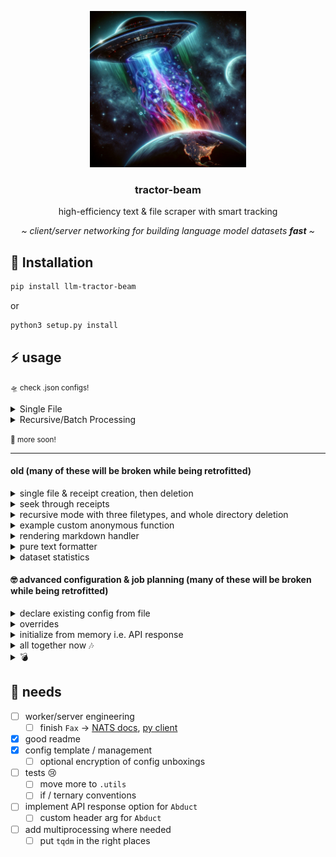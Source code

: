 <center>
<p align="center">
   <img height="250" width="250" src="./tractor_beam.png">
   <br>
   <h3 align="center">tractor-beam</h3>
   <p align="center">high-efficiency text & file scraper with smart tracking</p>
   <p align="center"><i>~ client/server networking for building language model datasets <b>fast</b> ~</i></p>
</p>

</center>

## 💾 Installation

``` bash
pip install llm-tractor-beam
```
or 
``` bash
python3 setup.py install
```

## ⚡️ usage

<small>🛸 check .json configs!</small>

<details><summary>Single File</summary>

```python
from tractor_beam import tractor_beam
auto = tractor_beam.tractor_beam('./config.json')
run = auto.go()
print(run)
auto.destroy('example')
```
```shell
🌊 SUCCESS: config set from - ./example.json
ℹ️ INFO: config saved to - /Users/dylanmoore/VSCode/LLM/tractor-beam.git/example
🌊 SUCCESS: unboxed! 🛸📦 - /Users/dylanmoore/VSCode/LLM/tractor-beam.git/example 
☕️ WAIT: tractor beaming with "example"
ℹ️ INFO: Abduct initialized
ℹ️ INFO: Records initialized
ℹ️ INFO: Focus initialized
ℹ️ INFO: written - /Users/dylanmoore/VSCode/LLM/tractor-beam.git/example/fomchistorical2017.htm
[{'file': 'https://www.federalreserve.gov/monetarypolicy/fomchistorical2017.htm', 'path': '/Users/dylanmoore/VSCode/LLM/tractor-beam.git/example/fomchistorical2017.htm'}]
☕️ WAIT: setting header with `.keys()`
🌊 SUCCESS: headers detected as ['file', 'path'] from `.keys()`
ℹ️ INFO: created /Users/dylanmoore/VSCode/LLM/tractor-beam.git/example/receipts.csv
ℹ️ INFO: timestamped - 2023-09-05 06:36:57.003699
🌊 SUCCESS: 1 written to /Users/dylanmoore/VSCode/LLM/tractor-beam.git/example/receipts.csv
ℹ️ INFO: written - /Users/dylanmoore/VSCode/LLM/tractor-beam.git/example/fomchistorical2017_cleaned.txt
🌊 SUCCESS: 🛸 done
{'config': <tractor_beam.config.Config object at 0x10fde00d0>, 'copier': <tractor_beam.copier.Abduct object at 0x10e588d50>, 'receipts': <tractor_beam.receipts.Records object at 0x10fddb0d0>, 'janitor': <tractor_beam.janitor.Focus object at 0x106c6af90>, 'data': [{'file': 'https://www.federalreserve.gov/monetarypolicy/fomchistorical2017.htm', 'path': '/Users/dylanmoore/VSCode/LLM/tractor-beam.git/example/fomchistorical2017.htm', 'ts': datetime.datetime(2023, 9, 5, 6, 36, 57, 3699)}], 'status': 'complete'}
🚨 WARN: example destroyed
```

</details>

<details>
<summary>Recursive/Batch Processing</summary>


```python
from tractor_beam import tractor_beam
auto = tractor_beam.tractor_beam('./recurse.example.json')
run = auto.go()
print(run)
auto.destroy('recurse_example')
```
```shell
🌊 SUCCESS: config set from - ./recurse.example.json
ℹ️ INFO: config saved to - /Users/dylanmoore/VSCode/LLM/tractor-beam.git/recurse_example
🌊 SUCCESS: unboxed! 🛸📦 - /Users/dylanmoore/VSCode/LLM/tractor-beam.git/recurse_example 
☕️ WAIT: tractor beaming with "recurse_example"
ℹ️ INFO: Abduct initialized
ℹ️ INFO: Records initialized
ℹ️ INFO: Focus initialized
☕️ WAIT: processing https://www.federalreserve.gov/monetarypolicy/fomchistorical2017.htm
100%|██████████| 326/326 [00:00<00:00, 196344.50it/s]
ℹ️ INFO: found - https://www.federalreserve.gov/monetarypolicy/beigebook/files/Beigebook_20170118.pdf
ℹ️ INFO: found - https://www.federalreserve.gov/monetarypolicy/files/FOMC20170201tealbooka20170123.pdf
ℹ️ INFO: found - https://www.federalreserve.gov/monetarypolicy/files/FOMC20170201tealbookb20170126.pdf
ℹ️ INFO: found - https://www.federalreserve.gov/monetarypolicy/files/FOMC20170201Agenda.pdf
ℹ️ INFO: found - https://www.federalreserve.gov/monetarypolicy/files/FOMC_LongerRunGoals_201701.pdf
...
ℹ️ INFO: found - https://www.federalreserve.gov/monetarypolicy/files/FOMC20170503tealbookb20170427.pdf
ℹ️ INFO: found - https://www.federalreserve.gov/monetarypolicy/files/FOMC20170503Agenda.pdf
ℹ️ INFO: found - https://www.federalreserve.gov/monetarypolicy/files/fomcminutes20170503.pdf
ℹ️ INFO: found - https://www.federalreserve.gov/monetarypolicy/files/FOMC20170503meeting.pdf
ℹ️ INFO: found - https://www.federalreserve.gov/monetarypolicy/files/FOMC20170503material.pdf
ℹ️ INFO: found - https://www.federalreserve.gov/monetarypolicy/files/BeigeBook_20170531.pdf
...
ℹ️ INFO: timestamped - 2023-09-05 06:41:52.462400
ℹ️ INFO: timestamped - 2023-09-05 06:41:52.462402
🌊 SUCCESS: 65 written to /Users/dylanmoore/VSCode/LLM/tractor-beam.git/recurse_example/receipts.csv
ℹ️ INFO: written - /Users/dylanmoore/VSCode/LLM/tractor-beam.git/recurse_example/Beigebook_20170118_cleaned.txt
Output is truncated. View as a scrollable element or open in a text editor. Adjust cell output settings...

ℹ️ INFO: written - /Users/dylanmoore/VSCode/LLM/tractor-beam.git/recurse_example/FOMC20170201tealbooka20170123_cleaned.txt
ℹ️ INFO: written - /Users/dylanmoore/VSCode/LLM/tractor-beam.git/recurse_example/FOMC20170201tealbookb20170126_cleaned.txt
ℹ️ INFO: written - /Users/dylanmoore/VSCode/LLM/tractor-beam.git/recurse_example/FOMC20170201Agenda_cleaned.txt
ℹ️ INFO: written - /Users/dylanmoore/VSCode/LLM/tractor-beam.git/recurse_example/FOMC_LongerRunGoals_201701_cleaned.txt
ℹ️ INFO: written - /Users/dylanmoore/VSCode/LLM/tractor-beam.git/recurse_example/fomcminutes20170201_cleaned.txt
ℹ️ INFO: written - /Users/dylanmoore/VSCode/LLM/tractor-beam.git/recurse_example/FOMC20170201meeting_cleaned.txt
...
ℹ️ INFO: written - /Users/dylanmoore/VSCode/LLM/tractor-beam.git/recurse_example/FOMC20170503tealbooka20170421_cleaned.txt
ℹ️ INFO: written - /Users/dylanmoore/VSCode/LLM/tractor-beam.git/recurse_example/FOMC20170503tealbookb20170427_cleaned.txt
ℹ️ INFO: written - /Users/dylanmoore/VSCode/LLM/tractor-beam.git/recurse_example/FOMC20170503Agenda_cleaned.txt
ℹ️ INFO: written - /Users/dylanmoore/VSCode/LLM/tractor-beam.git/recurse_example/fomcminutes20170503_cleaned.txt
ℹ️ INFO: written - /Users/dylanmoore/VSCode/LLM/tractor-beam.git/recurse_example/FOMC20170503meeting_cleaned.txt
ℹ️ INFO: written - /Users/dylanmoore/VSCode/LLM/tractor-beam.git/recurse_example/FOMC20170503material_cleaned.txt
ℹ️ INFO: written - /Users/dylanmoore/VSCode/LLM/tractor-beam.git/recurse_example/BeigeBook_20170531_cleaned.txt
ℹ️ INFO: written - /Users/dylanmoore/VSCode/LLM/tractor-beam.git/recurse_example/FOMC20170614tealbooka20170605_cleaned.txt
...
ℹ️ INFO: written - /Users/dylanmoore/VSCode/LLM/tractor-beam.git/recurse_example/FOMC20171213material_cleaned.txt
🌊 SUCCESS: 🛸 done
{'config': <tractor_beam.config.Config object at 0x105301a10>, 'copier': <tractor_beam.copier.Abduct object at 0x1041c3390>, 'receipts': <tractor_beam.receipts.Records object at 0x106792690>, 'janitor': <tractor_beam.janitor.Focus object at 0x106792c90>, 'data': [{'file': 'https://www.federalreserve.gov/monetarypolicy/beigebook/files/Beigebook_20170118.pdf'...
🚨 WARN: recurse_example destroyed
```

</details>


<small>🚧 more soon!</small>

-----

#### old (many of these will be broken while being retrofitted)

<details>
<summary>single file & receipt creation, then deletion</summary>
<br>

```python
from tractor_beam.copier import Abduct
from tractor_beam.receipts import Records
data = []
copy = Abduct(url='https://www.federalreserve.gov/monetarypolicy/fomchistorical2017.htm')
if copy.download('./fed.txt'):
    data.append({"file":copy.url, "path":f'{copy.path}'})
receipts = Records(path='./fed.csv', data=data)
receipts.create(True)
receipts.write(False)
copy.destroy(confirm=copy.path.split('/')[-1])
receipts.destroy(confirm=receipts.path.split('/')[-1])
```
```shell
ℹ️ INFO: written - ./fed.txt
☕️ WAIT: no header set - attempting `.keys()`
🌊 SUCCESS: headers detected as ['file', 'path'] from `.keys()`
ℹ️ INFO: [file, path, ts] header used
ℹ️ INFO: created ./fed.csv
ℹ️ INFO: timestamped - 2023-08-31 17:07:19.544208
🌊 SUCCESS: 1 written to ./fed.csv
🚨 WARN: fed.txt destroyed from ./fed.txt
🚨 WARN: fed.csv destroyed from ./fed.csv
```

</details>

<details>
<summary>seek through receipts</summary>

```python
integer = receipts.seek(line=0)
string = receipts.seek(line='monetarypolicy')
by_date = receipts.seek(line='2023-08-31')
print(integer)
print(string)
print(by_date)
```
```shell
ℹ️ INFO: found monetarypolicy in data
ℹ️ INFO: found 2023-08-31 in data
{'file': 'https://www.federalreserve.gov/monetarypolicy/fomchistorical2017.htm', 'path': './fed.txt', 'ts': '2023-08-31 19:57:02.593086'}
[{'file': 'https://www.federalreserve.gov/monetarypolicy/fomchistorical2017.htm', 'path': './fed.txt', 'ts': '2023-08-31 19:57:02.593086'}]
[{'file': 'https://www.federalreserve.gov/monetarypolicy/fomchistorical2017.htm', 'path': './fed.txt', 'ts': '2023-08-31 19:57:02.593086'}]
```

</details>

<details>
<summary>recursive mode with three filetypes, and whole directory deletion</summary>

```python
from tractor_beam.copier import Abduct
from tractor_beam.receipts import Records

copy = Abduct(url='https://www.federalreserve.gov/monetarypolicy/fomchistorical2017.htm', recurse=True)
data=[]
files = copy.download('./fed', types=['csv','xml','pdf'])[0]
for file in files:
    data.append({"file":file, "path":f'{copy.path}/{file.split("/")[-1]}'})
receipts = Records('./fed.csv', data=data)
receipts.create(False)
receipts.write(False)
copy.destroy(confirm=copy.path.split('/')[-1])
receipts.destroy(confirm=receipts.path.split('/')[-1])
```
```shell
☕️ WAIT: processing https://www.federalreserve.gov/monetarypolicy/fomchistorical2017.htm
100%|██████████| 326/326 [00:00<00:00, 154066.83it/s]
ℹ️ INFO: found - https://www.federalreserve.gov/monetarypolicy/beigebook/files/Beigebook_20170118.pdf
ℹ️ INFO: found - https://www.federalreserve.gov/monetarypolicy/files/FOMC20170201tealbooka20170123.pdf
ℹ️ INFO: found - https://www.federalreserve.gov/monetarypolicy/files/FOMC20170201tealbookb20170126.pdf
...
ℹ️ INFO: found - https://www.federalreserve.gov/monetarypolicy/files/FOMC20171213SEPcompilation.pdf
ℹ️ INFO: found - https://www.federalreserve.gov/monetarypolicy/files/FOMC20171213SEPkey.pdf
ℹ️ INFO: found - https://www.federalreserve.gov/monetarypolicy/files/FOMC20171213meeting.pdf
ℹ️ INFO: found - https://www.federalreserve.gov/monetarypolicy/files/FOMC20171213material.pdf

Output is truncated. View as a scrollable element or open in a text editor. Adjust cell output settings...

ℹ️ INFO: written - ./fed/Beigebook_20170118.pdf
ℹ️ INFO: written - ./fed/FOMC20170201tealbooka20170123.pdf
ℹ️ INFO: written - ./fed/FOMC20170201tealbookb20170126.pdf
ℹ️ INFO: written - ./fed/FOMC20170201Agenda.pdf
ℹ️ INFO: written - ./fed/FOMC_LongerRunGoals_201701.pdf
ℹ️ INFO: written - ./fed/fomcminutes20170201.pdf
ℹ️ INFO: written - ./fed/FOMC20170201meeting.pdf
ℹ️ INFO: written - ./fed/FOMC20170201material.pdf
ℹ️ INFO: written - ./fed/Beigebook_20170301.pdf
ℹ️ INFO: written - ./fed/FOMC20170315tealbooka20170303.pdf
ℹ️ INFO: written - ./fed/FOMC20170315tealbookb20170309.pdf
ℹ️ INFO: written - ./fed/FOMC20170315Agenda.pdf
...
ℹ️ INFO: timestamped - 2023-08-31 16:40:37.573578
🌊 SUCCESS: 65 written to ./fed.csv
🚨 WARN: 65 destroyed from ./fed
🚨 WARN: fed.csv destroyed from ./fed.csv
```

</details>

<details>
<summary>example custom anonymous function</summary>

```python
from tractor_beam.supplies import Custom
data = 'linkbase:hello there'
SECSifter = Custom(copy=data)

SECSifter.sift = lambda _: '' if _.startswith('linkbase:') else _

sifted = SECSifter.sift(data)
print(sifted)
```
```shell
```

</details>

<details>
<summary>rendering markdown handler</summary>

```python
data = '<html>hello there</html>'
from tractor_beam.supplies import Strip
clean = Strip(copy=data).sanitize()
print(clean)
xml = '<TITLE>hello there</TITLE>'
clean = Strip(copy=xml).sanitize(xml=True)
print(clean)
```
```shell
hello there
TITLE: hello there
```

</details>

<details>
<summary>pure text formatter</summary>

```python
from tractor_beam.janitor import Focus
worker = Focus(path='./fed.txt', o='./fed_processed.txt')
worker.process()
worker.destroy(confirm=worker.o.split('/')[-1])
```
```shell
ℹ️ INFO: written - ./fed_processed.txt
🚨 WARN: fed_processed.txt destroyed from ./fed_processed.txt
```

</details>

<details>
<summary>dataset statistics</summary>

```python
from tractor_beam.teacher import SP

copy = './fed.txt'
save='./plot.png'

p = SP(copy, save)
p.generate(show=True)
p.destroy(confirm=p.save.split('/')[-1])
```
![SP](plot.png)
```shell
🚨 WARN: plot.png destroyed from ./plot.png
```

</details>

#### 🤓 advanced configuration & job planning (many of these will be broken while being retrofitted)

<details><summary>declare existing config from file</summary>

```python
from tractor_beam.config import Config
example = Config("./config.json")
```
##### put it in memory
```python
conf = example.use()
_l = lambda _: list(_)
print(_l(conf.keys()))
print(conf["settings"]["name"])
```
##### change a value & save
```python
conf["settings"]["name"] = 'example'
example.save()
```
##### remove from memory
```python
c, conf = (None, None)
```
##### load from f/s again
```python
c = Config("./config.json")
conf = c.use()
role, name = conf['role'], conf['settings']['name']
```
##### see that the value has changed
```python
print(f'{role}: {name}')
```
```shell
🌊 SUCCESS: config loaded from - ./config.json
['role', 'settings']
fin-tractor_beam
🌊 SUCCESS: config saved to - ./config.json (overwrite)
🌊 SUCCESS: config loaded from - ./config.json
server: example
```

</details>

<details><summary>overrides</summary>

```python
example.unbox(True)
example.unbox()
example.destroy()
```
```shell
🌊 SUCCESS: unboxed! 🛸📦 - /Users/dylanmoore/VSCode/LLM/tractor-beam.git/example 
☠️ FATAL: exists - /Users/dylanmoore/VSCode/LLM/tractor-beam.git/example
🚨 WARN: example destroyed
```

</details>

<details><summary>initialize from memory i.e. API response</summary>

```python
fin_conf = {
    "role": "server",
    "settings": {
        "name": "fin-tractor_beam",
        "proj_dir": "/Users/dylanmoore/VSCode/LLM/tractor-beam.git/",
        "jobs": [
            {
                "url": "https://www.federalreserve.gov/monetarypolicy/fomchistorical2017.htm",
                "types": [],
                "janitor": 0,
                "custom": [
                    {
                        "func": ""
                        , "types": [""]
                    }
                ]
            }
        ]
    }
}
direct_load = Config(fin_conf)
direct_load.use()
direct_load.destroy('fin-tractor_beam')
```
```shell
🌊 SUCCESS: unboxed! 🛸📦 using - /Users/dylanmoore/VSCode/LLM/tractor-beam.git/fin-tractor_beam 
🌊 SUCCESS: config loaded from - /Users/dylanmoore/VSCode/LLM/tractor-beam.git/fin-tractor_beam/config.json
🚨 WARN: fin-tractor_beam destroyed
```
</details>

<details><summary>all together now 🎶</summary>

```python
# all together now 🎶
from tractor_beam.copier import Abduct
from tractor_beam.receipts import Records
from tractor_beam.config import Config
from tractor_beam.janitor import Focus
import os

fin_conf = {
    "role": "server",
    "settings": {
        "name": "fin-tractor_beam",
        "proj_dir": "/Users/dylanmoore/VSCode/LLM/tractor-beam.git/",
        "jobs": [
            {
                "url": "https://www.federalreserve.gov/monetarypolicy/fomchistorical2017.htm",
                "types": [],
                "janitor": 0,
                "custom": [
                    {
                        "func": ""
                        , "types": [""]
                    }
                ]
            }
        ]
    }
}
direct_load = Config(fin_conf)
c = direct_load.use()
p = os.path.join(c['settings']['proj_dir'], c['settings']['name'])
data = []
for job in c['settings']['jobs']:
    copy = Abduct(url=job['url'])
    if copy.download(p+'/fed.txt'):
        data.append({"file":copy.url, "path":f'{copy.path}'})
receipts = Records(path=p+'/fed.csv', data=data)
receipts.create(True)
receipts.write(False)
worker = Focus(p+'/fed.txt', o=p+'/fed_processed.txt')
worker.process()
```
```shell
🌊 SUCCESS: unboxed! 🛸📦 using - /Users/dylanmoore/VSCode/LLM/tractor-beam.git/fin-tractor_beam 
🌊 SUCCESS: config loaded from - /Users/dylanmoore/VSCode/LLM/tractor-beam.git/fin-tractor_beam/config.json
ℹ️ INFO: written - /Users/dylanmoore/VSCode/LLM/tractor-beam.git/fin-tractor_beam/fed.txt
🚨 WARN: path not found
☕️ WAIT: no header set - attempting `.keys()`
🌊 SUCCESS: headers detected as ['file', 'path'] from `.keys()`
ℹ️ INFO: [file, path, ts] header used
ℹ️ INFO: created /Users/dylanmoore/VSCode/LLM/tractor-beam.git/fin-tractor_beam/fed.csv
ℹ️ INFO: timestamped - 2023-09-01 17:28:27.786525
🌊 SUCCESS: 1 written to /Users/dylanmoore/VSCode/LLM/tractor-beam.git/fin-tractor_beam/fed.csv
```
</details>

<details><summary>💣</summary>

```python
# that easy
direct_load.destroy('fin-tractor_beam')
```
```shell
🚨 WARN: fin-tractor_beam destroyed
```

</details>

## 📝 needs

- [ ] worker/server engineering
    - [ ] finish `Fax` -> [NATS docs](https://natsbyexample.com), [py client](https://github.com/nats-io/nats.py)
- [x] good readme
- [x] config template / management
    - [ ] optional encryption of config unboxings
- [ ] tests 😢
    - [ ] move more to `.utils`
    - [ ] if / ternary conventions
- [ ] implement API response option for `Abduct`
    - [ ] custom header arg for `Abduct`
- [ ] add multiprocessing where needed
    - [ ] put `tqdm` in the right places

